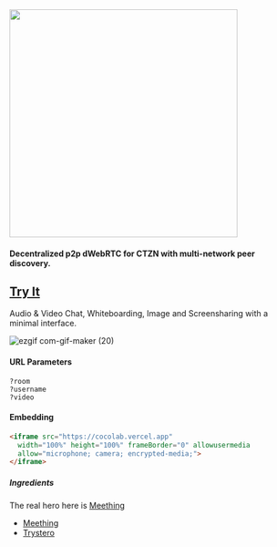<img src="https://user-images.githubusercontent.com/1423657/111089259-5882ff00-852b-11eb-90fc-781e4b61858b.png" width=400>


#### Decentralized p2p dWebRTC for CTZN with multi-network peer discovery.

## [Try It](https://rtctzn.com)
Audio & Video Chat, Whiteboarding, Image and Screensharing with a minimal interface.



![ezgif com-gif-maker (20)](https://user-images.githubusercontent.com/1423657/111086318-bad40380-851b-11eb-84b9-5246f1f08bc7.gif)

#### URL Parameters
```
?room
?username
?video
```

#### Embedding
```html
<iframe src="https://cocolab.vercel.app"
  width="100%" height="100%" frameBorder="0" allowusermedia 
  allow="microphone; camera; encrypted-media;">
</iframe>
```

##### Ingredients
The real hero here is [Meething](https://github.com/meething/webrtctzn) 
* [Meething](https://github.com/meething)
* [Trystero](https://github.com/dmotz/trystero)
